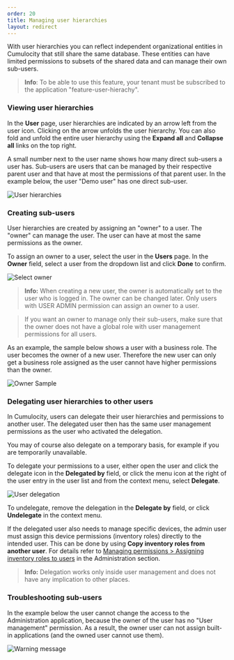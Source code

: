 ```yaml
---
order: 20
title: Managing user hierarchies
layout: redirect
---
```



<a name="hierarchy"></a>
With user hierarchies you can reflect independent organizational entities in Cumulocity that still share the same database. These entities can have limited permissions to subsets of the shared data and can manage their own sub-users.

> **Info**: To be able to use this feature, your tenant must be subscribed to the application "feature-user-hierachy".

### Viewing user hierarchies

In the **User** page, user hierarchies are indicated by an arrow left from the user icon. Clicking on the arrow unfolds the user hierarchy. You can also fold and unfold the entire user hierarchy using the **Expand all** and **Collapse all** links on the top right.

A small number next to the user name shows how many direct sub-users a user has. Sub-users are users that can be managed by their respective parent user and that have at most the permissions of that parent user. In the example below, the user "Demo user" has one direct sub-user. 

![User hierarchies](/guides/images/users-guide/ee-user-hierarchy.png)

### <a name="sub-users"></a> Creating sub-users

User hierarchies are created by assigning an "owner" to a user. The "owner" can manage the user. The user can have at most the same permissions as the owner.

To assign an owner to a user, select the user in the **Users** page. In the **Owner** field, select a user from the dropdown list and click **Done** to confirm.

![Select owner](/guides/images/users-guide/ee-user-hierarchy-assign-owner.png) 

>**Info:** When creating a new user, the owner is automatically set to the user who is logged in. The owner can be changed later. Only users with USER ADMIN permission can assign an owner to a user. 

> If you want an owner to manage only their sub-users, make sure that the owner does not have a global role with user management permissions for all users.

As an example, the sample below shows a user with a business role. The user becomes the owner of a new user. Therefore the new user can only get a business role assigned as the user cannot have higher permissions than the owner.

![Owner Sample](/guides/images/users-guide/ee-user-hierarchy-roles.png)

### <a name="delegate"></a>Delegating user hierarchies to other users

In Cumulocity, users can delegate their user hierarchies and permissions to another user. The delegated user then has the same user management permissions as the user who activated the delegation. 

You may of course also delegate on a temporary basis, for example if you are temporarily unavailable.

To delegate your permissions to a user, either open the user and click the delegate icon in the **Delegated by** field, or click the menu icon at the right of the user entry in the user list and from the context menu, select **Delegate**.

![User delegation](/guides/images/users-guide/ee-user-hierarchy-delegate.png)

To undelegate, remove the delegation in the **Delegate by** field, or click **Undelegate** in the context menu.

If the delegated user also needs to manage specific devices, the admin user must assign this device permissions (inventory roles) directly to the intended user. This can be done by using **Copy inventory roles from another user**. For details refer to [Managing permissions > Assigning inventory roles to users](/guides/users-guide/administration#attach-inventory) in the Administration section.

> **Info:** Delegation works only inside user management and does not have any implication to other places. 

### Troubleshooting sub-users

In the example below the user cannot change the access to the Administration application, because the owner of the user has no "User management" permission. As a result, the owner user can not assign built-in applications (and the owned user cannot use them). 

![Warning message](/guides/images/users-guide/warning1.png)